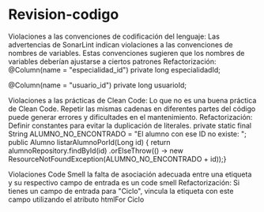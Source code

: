 # Revision-codigo
Violaciones a las convenciones de codificación del lenguaje:
Las advertencias de SonarLint indican violaciones a las convenciones de nombres de variables. Estas convenciones sugieren que los nombres de variables deberían ajustarse a ciertos patrones
Refactorización:
@Column(name = "especialidad_id")
private long especialidadId;

@Column(name = "usuario_id")
private long usuarioId;

Violaciones a las prácticas de Clean Code:
Lo que no es una buena práctica de Clean Code. Repetir las mismas cadenas en diferentes partes del código puede generar errores y dificultades en el mantenimiento.
Refactorización: 
Definir constantes para evitar la duplicación de literales.
private static final String ALUMNO_NO_ENCONTRADO = "El alumno con ese ID no existe: ";
public Alumno listarAlumnoPorId(Long id) {
   return alumnoRepository.findById(id)
.orElseThrow(() -> new ResourceNotFoundException(ALUMNO_NO_ENCONTRADO + id));}

Violaciones Code Smell
la falta de asociación adecuada entre una etiqueta <label> y su respectivo campo de entrada es un code smell
Refactorización:
Si tienes un campo de entrada para "Ciclo", vincula la etiqueta <label> con este campo utilizando el atributo htmlFor
<label className="form-label" htmlFor="ciclo">Ciclo</label>



